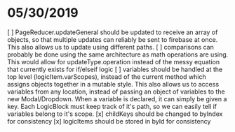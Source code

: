 # 05/30/2019

[ ] PageReducer.updateGeneral should be updated to receive an array of objects, so that multiple updates can reliably be sent to firebase at once. This also allows us to update using different paths.
[ ] comparisons can probably be done using the same architecture as math operations are using. This would allow for updateType.operation instead of the messy equation that currently exists for if/elseif logic
[ ] variables should be handled at the top level (logicItem.varScopes), instead of the current method which assigns objects together in a mutable style. This also allows us to access variables from any location, instead of passing an object of variables to the new Modal/Dropdown. When a variable is declared, it can simply be given a key. Each LogicBlock must keep track of it's path, so we can easily tell if variables belong to it's scope.
[x] childKeys should be changed to byIndex for consistency
[x] logicItems should be stored in byId for consistency